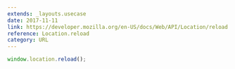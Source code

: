 ```yaml
---
extends: _layouts.usecase
date: 2017-11-11
link: https://developer.mozilla.org/en-US/docs/Web/API/Location/reload
reference: Location.reload
category: URL
---
```


```javascript
window.location.reload();
```
